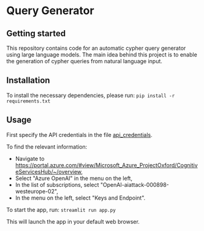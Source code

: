 # Query Generator

## Getting started
 
This repository contains code for an automatic cypher query generator using large language models. The main idea behind this project is to enable the generation of cypher queries from natural language input.

## Installation
 
To install the necessary dependencies, please run: `pip install -r requirements.txt` 

## Usage

First specify the API credentials in the file [api_credentials](app/api_credentials.json). 

To find the relevant information:

* Navigate to https://portal.azure.com/#view/Microsoft_Azure_ProjectOxford/CognitiveServicesHub/~/overview,
* Select "Azure OpenAI" in the menu on the left,
* In the list of subscriptions, select "OpenAI-aiattack-000898-westeurope-02",
* In the menu on the left, select "Keys and Endpoint".

To start the app, run: `streamlit run app.py`

This will launch the app in your default web browser.